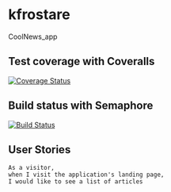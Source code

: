 # kfrostare
CoolNews_app

## Test coverage with Coveralls
[![Coverage Status](https://coveralls.io/repos/github/kfrostare/CoolNews_App/badge.svg?branch=master)](https://coveralls.io/github/kfrostare/CoolNews_App?branch=master)

## Build status with Semaphore
[![Build Status](https://semaphoreci.com/api/v1/kfrostare/coolnews_app/branches/master/badge.svg)](https://semaphoreci.com/kfrostare/coolnews_app)

## User Stories

```
As a visitor,
when I visit the application's landing page,
I would like to see a list of articles
```

